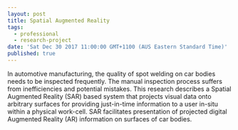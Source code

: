 ```yaml
---
layout: post
title: Spatial Augmented Reality
tags:
  - professional
  - research-project
date: 'Sat Dec 30 2017 11:00:00 GMT+1100 (AUS Eastern Standard Time)'
published: true
---
```


In automotive manufacturing, the quality of spot welding on car bodies needs to be inspected frequently. The manual inspection process suffers from inefficiencies and potential mistakes. This research describes a Spatial Augmented Reality (SAR) based system that projects visual data onto arbitrary surfaces for providing just-in-time information to a user in-situ within a physical work-cell. SAR facilitates presentation of projected digital Augmented Reality (AR) information on surfaces of car bodies. 
